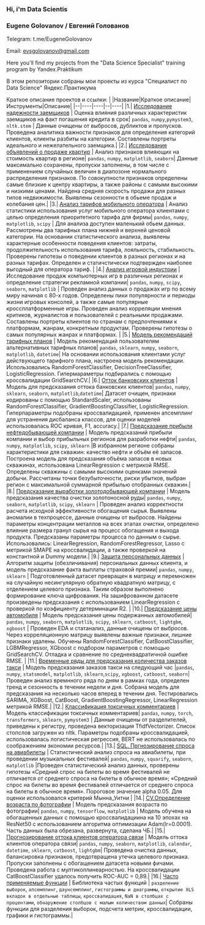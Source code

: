### Hi, i'm Data Scientis 

### Eugene Golovanov / Евгений Голованов

Telegram: t.me/EugeneGolovanov

Email: evsgolovanov@gmail.com

Here you'll find my projects from the "Data Science Specialist" training program by Yandex.Praktikum

В этом репозитории собраны мои проекты из курса "Специалист по Data Science" Яндекс.Практикума

Краткое описание проектов и ссылки:
| |Название|Краткое описание|Инструменты|Описание|
|--|----|----|--|----|
|1.| [Исследование надежности заемщиков](https://github.com/Golovevg/Y.Praktikum/blob/master/Project_01.ipynb) | Оценка влияния различных характеристик заемщиков на факт погашения кредита в срок| `pandas`, `numpy`,`pymystem3`, `nltk.stem` | Данные очищены от выбросов, дубликтов и пропусков. Проведена аналитика важности признаков для определения категорий клиентов, клиенты разбиты на категории. Составлены портреты идеального и нежелательного заемщика.|
|2.| [Исследование объявлений о продаже квартир](https://github.com/Golovevg/Y.Praktikum/blob/master/Project_02.ipynb) | Анализ признаков влияющих на стоимость квартир в регионе| `pandas`, `numpy`, `matplotlib`, `seaborn`| Данные максимально сохранены, пропуски заполнены, в том числе с применением случайных величин в диапозоне нормального распределения признаков. По совокупности признаков определены самые близкие к центру квартиры, а также районы с самыми высокими и низкими ценами. Найдена средняя скорость продажи для разных типов недвижимости. Выявлены сезонности в обьеме продаж и колебания цен.|
|3.| [Анализ тарифов мобильного оператора](https://github.com/Golovevg/Y.Praktikum/blob/master/Project_03.ipynb) | Анализ статистики использования услуг мобильного оператора клиентами с целью определения приоритетного тарифа для фирмы| `pandas`, `numpy`, `matplotlib`, `scipy` | Для анализа доступен маленький обьем данных. Рассмотрены два тарифных плана нижней и верхней ценовой категории. На основании статистического анализа, выявлены характерные особенности поведения клиентов: затраты, продолжительность использования тарифа, лояльность, стабильность. Проверены гипотезы о поведении клиентов в разных регионах и на разных тарифах. Определен и статичстически подтвержден наиболее выгодный для оператора тариф. |
|4.| [Анализ игровой индустрии](https://github.com/Golovevg/Y.Praktikum/blob/master/Project_04.ipynb) | Исследование продаж компьютерных игр в различных регионах и определение стратегии рекламной компании| `pandas`, `numpy`, `scipy`, `seaborn`, `matplotlib` | Проведен анализ данных о продажах игр по всему миру начиная с 80-х годов. Определены пики популярности и периоды жизни игровых консолей, а также самые популярные кроссплатформенные игры. Проведен анализ корреляции мнения критиков, журналистов и пользователей с реальными продажами. Составлены портреты клиентов по странам с предпочтениями к платформам, жанрам, конкретным продуктам. Проверены гипотезы о самых популярных жанрах и платформах. |
|5.| [Модель рекомендаций тарифных планов](https://github.com/Golovevg/Y.Praktikum/blob/master/Project_05.ipynb) | Модель рекомендаций пользователям альтернативных тарифных планов| `pandas`, `sklearn`, `numpy`, `seaborn`, `matplotlib`, `datetime`| На основании использования клиентами услуг действующего тарифного плана, настроена модель рекомендации. Использовались RandomForestClassifier, DecisionTreeClassifier, LogisticRegression. Гипермараметры подбирались с помощью кроссвалидации GridSearchCV.| 
|6.| [Отток банковских клиентов](https://github.com/Golovevg/Y.Praktikum/blob/master/Project_06.ipynb) | Модель для предсказания оттока банковских клиентов| `pandas`, `numpy`, `sklearn`, `seaborn`, `matplotlib`,`datetime`| Датасет очищен, признаки кодированы с помощью StandardScaler, использованы RandomForestClassifier, GradientBoostingClassifier, LogisticRegression. Гиперпараметры подобраны кроссвалидацией, применен апсемплинг для устранения дисбаланса классов, для оценки моделей использовалась ROC кривая, F1, accuracy.|
|7.| [Предсказание прибыли нефтедобывающей компании](https://github.com/Golovevg/Y.Praktikum/blob/master/Project_07.ipynb) | Модель предсказаний прибыли компании и выбор прибыльных регионов для разработки нефти| `pandas`, `numpy`, `matplotlib`, `scipy`, `sklearn` |В избранном регионе собраны характеристики для скважин: качество нефти и объём её запасов. Построена модель для предсказания объёма запасов в новых скважинах, использована LinearRegression с метрикой RMSE. Определены скважины с самыми высокими оценками значений добычи. Рассчитаны точки безубыточности, риски убытков, выбран регион с максимальной суммарной прибылью отобранных скважин.|
|8.| [Предсказание выработки золотодобывающей компании](https://github.com/Golovevg/Y.Praktikum/blob/master/Project_08.ipynb) | Модель предсказания качества очистки золотоносной руды| `pandas`, `numpy`, `seaborn`, `matplotlib`, `scipy`, `sklearn` | Проведен анализ корректности расчета исходной эффективности обогащения сырья. Выявлены аномалии в техпроцессе, данные очищены от выбросов. Найдены параметры концентрации металлов на всех этапах очистки, определено влияние размера гранул сырья на процесс обогащения и выхода продукта. Предсказаны параметры процесса по данным о сырье. Использовались: LinearRegression, RandomForestRegressor, Lasso c метрикой SMAPE на кроссвалидации, а также проверкой на константной и Dummy модели.|
|9.| [Защита персональных данных](https://github.com/Golovevg/Y.Praktikum/blob/master/Project_09.ipynb) | Алгоритм защиты (обезличивания) персональных данных клиента, и модель предсказание факта выплаты страховой премии| `pandas`, `numpy`, `sklearn` | Подготовленный датасет превращен в матрицу и перемножен на случайную несингулярную обратную квадратную матрицу, с отделением целевого признака. Таким образом выполнено формирование ключа щифрования. На зашифрованном датасете произведены предсказания с использованием LinearRegression с проверкой по коэфициенту детерминации R2. |
|10.| [Предсказание цены автомобиля](https://github.com/Golovevg/Y.Praktikum/blob/master/Project_10.ipynb) | Модель предсказания цены подержанных автомобилей| `pandas`, `numpy`, `seaborn`, `matplotlib`, `scipy`, `sklearn`, `catboost`, `lightgbm`, `xgboost` |  Проведен EDA и статанализ, данные очищены от выбросов. Через корреляционную матрицу выявлены важные признаки, лишние признаки удалены. Обучены RandomForestClassifier, CatBoostClassifier, LGBMRegressor, XGboost с подбором параметров с помощью GridSearchCV. Отладка и сравнение по среднеквадратичной ошибке RMSE. |
|11.| [Временные ряды для предсказания количества заказов такси](https://github.com/Golovevg/Y.Praktikum/blob/master/Project_11.ipynb) | Модель предсказания заказов такси на следующий час |`pandas`, `numpy`, `statsmodel`, `matplotlib`, `sklearn`,`scipy`, `xgboost`, `catboost`, `seaborn`| Проведен анализ времнного ряда по дням в рамках года, определен тренд и сезонность в течении недели и дня. Собрана модель для предсказания на несколько часов вперед в течении дня. Тестировались  SARIMA, XGBoost, CatBoost, GradientBoostingRegressor, LinearRegression метрикой RMSE.|
|12.| [Классификация токсичных комментариев](https://github.com/Golovevg/Y.Praktikum/blob/master/Project_12.ipynb) | Модель классификации токсичных комментариев| `pandas`, `numpy`, `torch`, `transformers`, `sklearn`, `pymystem3` | Данные очищены от разделителей, приведены к регистру, проведена векторизация TfidfVectorizer. Список стопслов загружен из nltk. Параметры подобраны кроссвалидацией, использовалась логистическая регрессия, BERT не использовалась по соображениям экономии ресурсов.|
|13.| [SQL. Пргнозирование спроса на авиабилеты](https://github.com/Golovevg/Y.Praktikum/blob/master/Project_13.ipynb) | Статистический анализ спроса на авиабилеты, при проведении музыкальных фестивалей| `pandas`, `numpy`, `squarify`, `seaborn`, `matplotlib` |Проведен статистический анализ данных, проверены гипотезы «Средний спрос на билеты во время фестивалей не отличается от среднего спроса на билеты в обычное время»; «Средний спрос на билеты во время фестивалей отличается от среднего спроса на билеты в обычное время». Пороговое значение alpha 0.05. Для оценки использовался критерий Мынна_Уитни |
|14.| [CV.Определение возраста по фотографии](https://github.com/Golovevg/Y.Praktikum/blob/master/Project_14.ipynb) | Модель предсказания возраста по фотографии| `pandas`, `numpy`, `tensorflow`, `matplotlib` | Модель обучена на обогащенных данных с помощью кроссвалидациина на 10 эпохах на ResNet50 с использованием алгоритма оптимизации Adam(lr=0.0001). Часть данных была обрезана, развернута, сделана ЧБ.|
|15.| [Прогнозирование оттока клиентов оператора связи](https://github.com/Golovevg/Y.Praktikum/blob/master/Final_project.ipynb) | Модель оттока клиентов оператора связи| `pandas`, `numpy`, `seaborn`, `matplotlib`, `calendar`, `datetime`, `sklearn`, `catboost`, `lightgbm`| Проведена очистка данных, балансировка признаков, предотвращена утечка целевого признака. Пропуски заполнены с обогащением датасета новыми фичами. Проведена работа с мултиколлинеарностью. На кроссвалидации CatBoostClassifier удалось получить  ROC-AUC = 0,89.|
|16.| [Часто применяемые функции](https://github.com/Golovevg/Y.Praktikum/blob/master/Routine_functions.ipynb) | Библиотека частых функций | `разделение выборок`, `апсемплинг`, `даунсемплинг`, `гистограммы и диаграммы`, `открытие XLS вкладок в отдельные таблицы`, `кроссвалидация`, `NaN в столбцах с процентами`, `обнаружение столбцов с малым количеством данных`| Собраны функции для разделения выборок, подсчета метрик, кроссвалидации, графики и гистограммы.|

